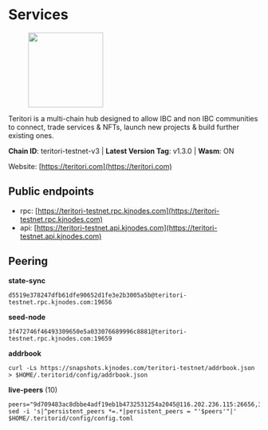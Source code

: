 # Services

<figure><img src="https://raw.githubusercontent.com/kj89/testnet_manuals/main/pingpub/logos/teritori.png" width="150" alt=""><figcaption></figcaption></figure>

Teritori is a multi-chain hub designed to allow IBC and non IBC communities  to connect, trade services & NFTs, launch new projects & build further existing ones.

**Chain ID**: teritori-testnet-v3 | **Latest Version Tag**: v1.3.0 | **Wasm**: ON

Website: [https://teritori.com](https://teritori.com)


## Public endpoints

* rpc: [https://teritori-testnet.rpc.kjnodes.com](https://teritori-testnet.rpc.kjnodes.com)
* api: [https://teritori-testnet.api.kjnodes.com](https://teritori-testnet.api.kjnodes.com)

## Peering

**state-sync**

```
d5519e378247dfb61dfe90652d1fe3e2b3005a5b@teritori-testnet.rpc.kjnodes.com:19656
```

**seed-node**

```
3f472746f46493309650e5a033076689996c8881@teritori-testnet.rpc.kjnodes.com:19659
```

**addrbook**
```
curl -Ls https://snapshots.kjnodes.com/teritori-testnet/addrbook.json > $HOME/.teritorid/config/addrbook.json
```

**live-peers** (10)
```
peers="9d709483ac8dbbe4adf19eb1b4732531254a2045@116.202.236.115:26656,3b539b6cff93fb3631d0a600a56ade3c6ca6bea3@141.95.104.33:26656,31413c99357d0cfc48a46767ade171db2ea0205e@135.181.138.160:46656,c56b132be41b247c9f8fa1f2addaca57f9946e29@75.119.159.159:44656,a97eb7a4f3d857f1ff82265d2905fc0762a6bfd4@135.125.5.31:54256,53f69cd52a4b633179b9e762cf8d51f6696a27f6@51.159.141.148:26656,0e51ebd10636b48b69625677a5154b839ff3f557@65.108.43.116:56107,ccc59b8a55f9c6e7a24bd693e2796f781ea3a670@65.108.227.133:27656,b43fd626841df11d1b397ef51f1919824d6ff258@88.198.39.43:26696,d5519e378247dfb61dfe90652d1fe3e2b3005a5b@65.109.68.190:19656"
sed -i 's|^persistent_peers *=.*|persistent_peers = "'$peers'"|' $HOME/.teritorid/config/config.toml
```
